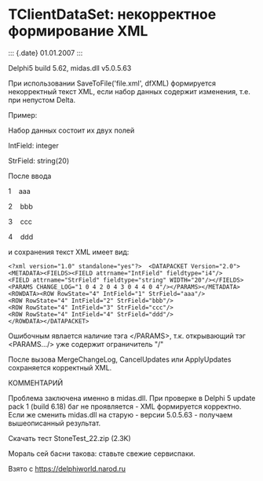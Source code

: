 TClientDataSet: некорректное формирование XML
=============================================

::: {.date}
01.01.2007
:::

Delphi5 build 5.62, midas.dll v5.0.5.63

При использовании SaveToFile(\'file.xml\', dfXML) формируется
некорректный текст XML, если набор данных содержит изменения, т.е. при
непустом Delta.

Пример:

Набор данных состоит их двух полей

IntField: integer

StrField: string(20)

После ввода

1    aaa

2    bbb

3    ccc

4    ddd

и сохранения текст XML имеет вид:

    <?xml version="1.0" standalone="yes"?>  <DATAPACKET Version="2.0">
    <METADATA><FIELDS><FIELD attrname="IntField" fieldtype="i4"/>
    <FIELD attrname="StrField" fieldtype="string" WIDTH="20"/></FIELDS>
    <PARAMS CHANGE_LOG="1 0 4 2 0 4 3 0 4 4 0 4"/></PARAMS></METADATA>
    <ROWDATA><ROW RowState="4" IntField="1" StrField="aaa"/>
    <ROW RowState="4" IntField="2" StrField="bbb"/>
    <ROW RowState="4" IntField="3" StrField="ccc"/>
    <ROW RowState="4" IntField="4" StrField="ddd"/>
    </ROWDATA></DATAPACKET>

Ошибочным явлается наличие тэга \</PARAMS\>, т.к. открывающий тэг
\<PARAMS\.../\> уже содержит ограничитель \"/\"

После вызова MergeChangeLog, CancelUpdates или ApplyUpdates сохраняется
корректный XML.

КОММЕНТАРИЙ

Проблема заключена именно в midas.dll. При проверке в Delphi 5 update
pack 1 (build 6.18) баг не проявляется - XML формируется корректно. Если
же сменить midas.dll на старую - версии 5.0.5.63 - получаем
вышеописанный результат.

Скачать тест StoneTest\_22.zip (2.3K)

Мораль сей басни такова: ставьте свежие сервиспаки.

Взято с <https://delphiworld.narod.ru>
